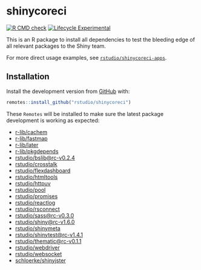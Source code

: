 <!-- README.md is generated from README.Rmd. Please edit that file -->

# shinycoreci

<!-- badges: start -->

[![R CMD check](https://github.com/rstudio/shinycoreci/workflows/R-CMD-check/badge.svg)](https://github.com/rstudio/shinycoreci/actions?query=workflow%3AR-CMD-check)
[![Lifecycle Experimental](https://img.shields.io/badge/lifecycle-experimental-orange.svg)](https://www.tidyverse.org/lifecycle/#experimental)
<!-- badges: end -->

This is an R package to install all dependencies to test the bleeding edge of all relevant packages to the Shiny team.

For more direct usage examples, see [`rstudio/shinycoreci-apps`](https://github.com/rstudio/shinycoreci-apps).

## Installation

Install the development version from [GitHub](https://github.com/) with:

``` r
remotes::install_github("rstudio/shinycoreci")
```

These `Remotes` will be installed to make sure the latest package development is working as expected:

  - [r-lib/cachem](http://github.com/r-lib/cachem)
  - [r-lib/fastmap](http://github.com/r-lib/fastmap)
  - [r-lib/later](http://github.com/r-lib/later)
  - [r-lib/pkgdepends](http://github.com/r-lib/pkgdepends)
  - [rstudio/bslib@rc-v0.2.4](http://github.com/rstudio/bslib)
  - [rstudio/crosstalk](http://github.com/rstudio/crosstalk)
  - [rstudio/flexdashboard](http://github.com/rstudio/flexdashboard)
  - [rstudio/htmltools](http://github.com/rstudio/htmltools)
  - [rstudio/httpuv](http://github.com/rstudio/httpuv)
  - [rstudio/pool](http://github.com/rstudio/pool)
  - [rstudio/promises](http://github.com/rstudio/promises)
  - [rstudio/reactlog](http://github.com/rstudio/reactlog)
  - [rstudio/rsconnect](http://github.com/rstudio/rsconnect)
  - [rstudio/sass@rc-v0.3.0](http://github.com/rstudio/sass)
  - [rstudio/shiny@rc-v1.6.0](http://github.com/rstudio/shiny)
  - [rstudio/shinymeta](http://github.com/rstudio/shinymeta)
  - [rstudio/shinytest@rc-v1.4.1](http://github.com/rstudio/shinytest)
  - [rstudio/thematic@rc-v0.1.1](http://github.com/rstudio/thematic)
  - [rstudio/webdriver](http://github.com/rstudio/webdriver)
  - [rstudio/websocket](http://github.com/rstudio/websocket)
  - [schloerke/shinyjster](http://github.com/schloerke/shinyjster)
